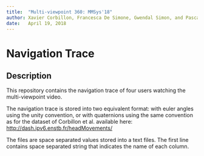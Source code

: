 ```yaml
---
title:	"Multi-viewpoint 360: MMSys'18"
author: Xavier Corbillon, Francesca De Simone, Gwendal Simon, and Pascal Frossard
date:	April 19, 2018
---
```


# Navigation Trace

## Description

This repository contains the navigation trace of four users watching the multi-viewpoint video.

The navigation trace is stored into two equivalent format: with euler angles using the unity convention, or with quaternions using the same convention as for the dataset of Corbillon et al. available here: http://dash.ipv6.enstb.fr/headMovements/

The files are space separated values stored into a text files. The first line contains space separated string that indicates the name of each column.
